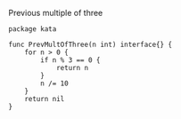 Previous multiple of three

    package kata
    
    func PrevMultOfThree(n int) interface{} {
        for n > 0 {
            if n % 3 == 0 {
                return n
            }
            n /= 10
        }
        return nil
    }
